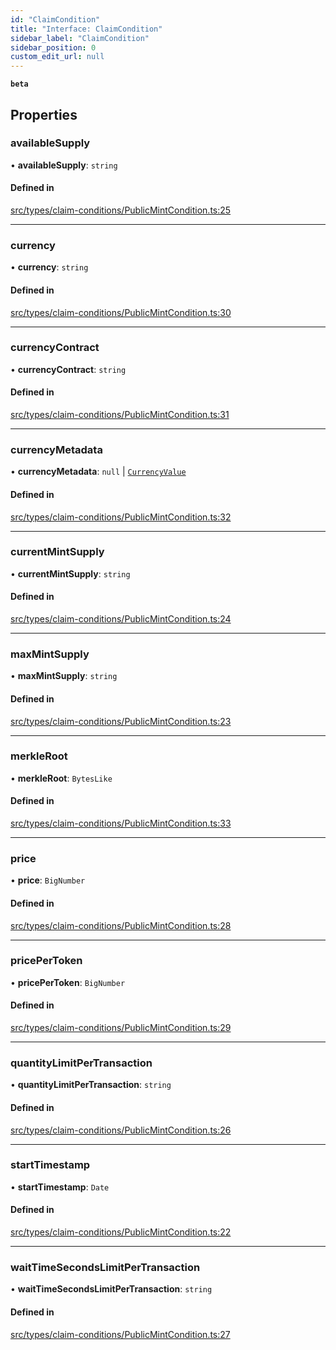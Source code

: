 ```yaml
---
id: "ClaimCondition"
title: "Interface: ClaimCondition"
sidebar_label: "ClaimCondition"
sidebar_position: 0
custom_edit_url: null
---
```


**`beta`**

## Properties

### availableSupply

• **availableSupply**: `string`

#### Defined in

[src/types/claim-conditions/PublicMintCondition.ts:25](https://github.com/PrasoonPratham/nftlabs-sdk-ts/blob/bd3e5c6/src/types/claim-conditions/PublicMintCondition.ts#L25)

___

### currency

• **currency**: `string`

#### Defined in

[src/types/claim-conditions/PublicMintCondition.ts:30](https://github.com/PrasoonPratham/nftlabs-sdk-ts/blob/bd3e5c6/src/types/claim-conditions/PublicMintCondition.ts#L30)

___

### currencyContract

• **currencyContract**: `string`

#### Defined in

[src/types/claim-conditions/PublicMintCondition.ts:31](https://github.com/PrasoonPratham/nftlabs-sdk-ts/blob/bd3e5c6/src/types/claim-conditions/PublicMintCondition.ts#L31)

___

### currencyMetadata

• **currencyMetadata**: ``null`` \| [`CurrencyValue`](CurrencyValue)

#### Defined in

[src/types/claim-conditions/PublicMintCondition.ts:32](https://github.com/PrasoonPratham/nftlabs-sdk-ts/blob/bd3e5c6/src/types/claim-conditions/PublicMintCondition.ts#L32)

___

### currentMintSupply

• **currentMintSupply**: `string`

#### Defined in

[src/types/claim-conditions/PublicMintCondition.ts:24](https://github.com/PrasoonPratham/nftlabs-sdk-ts/blob/bd3e5c6/src/types/claim-conditions/PublicMintCondition.ts#L24)

___

### maxMintSupply

• **maxMintSupply**: `string`

#### Defined in

[src/types/claim-conditions/PublicMintCondition.ts:23](https://github.com/PrasoonPratham/nftlabs-sdk-ts/blob/bd3e5c6/src/types/claim-conditions/PublicMintCondition.ts#L23)

___

### merkleRoot

• **merkleRoot**: `BytesLike`

#### Defined in

[src/types/claim-conditions/PublicMintCondition.ts:33](https://github.com/PrasoonPratham/nftlabs-sdk-ts/blob/bd3e5c6/src/types/claim-conditions/PublicMintCondition.ts#L33)

___

### price

• **price**: `BigNumber`

#### Defined in

[src/types/claim-conditions/PublicMintCondition.ts:28](https://github.com/PrasoonPratham/nftlabs-sdk-ts/blob/bd3e5c6/src/types/claim-conditions/PublicMintCondition.ts#L28)

___

### pricePerToken

• **pricePerToken**: `BigNumber`

#### Defined in

[src/types/claim-conditions/PublicMintCondition.ts:29](https://github.com/PrasoonPratham/nftlabs-sdk-ts/blob/bd3e5c6/src/types/claim-conditions/PublicMintCondition.ts#L29)

___

### quantityLimitPerTransaction

• **quantityLimitPerTransaction**: `string`

#### Defined in

[src/types/claim-conditions/PublicMintCondition.ts:26](https://github.com/PrasoonPratham/nftlabs-sdk-ts/blob/bd3e5c6/src/types/claim-conditions/PublicMintCondition.ts#L26)

___

### startTimestamp

• **startTimestamp**: `Date`

#### Defined in

[src/types/claim-conditions/PublicMintCondition.ts:22](https://github.com/PrasoonPratham/nftlabs-sdk-ts/blob/bd3e5c6/src/types/claim-conditions/PublicMintCondition.ts#L22)

___

### waitTimeSecondsLimitPerTransaction

• **waitTimeSecondsLimitPerTransaction**: `string`

#### Defined in

[src/types/claim-conditions/PublicMintCondition.ts:27](https://github.com/PrasoonPratham/nftlabs-sdk-ts/blob/bd3e5c6/src/types/claim-conditions/PublicMintCondition.ts#L27)
